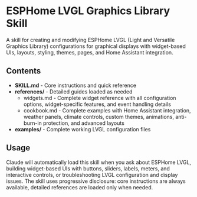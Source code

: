 # ESPHome LVGL Graphics Library Skill

A skill for creating and modifying ESPHome LVGL (Light and Versatile Graphics Library) configurations for graphical displays with widget-based UIs, layouts, styling, themes, pages, and Home Assistant integration.

## Contents

- **SKILL.md** - Core instructions and quick reference
- **references/** - Detailed guides loaded as needed
  - widgets.md - Complete widget reference with all configuration options, widget-specific features, and event handling details
  - cookbook.md - Complete examples with Home Assistant integration, weather panels, climate controls, custom themes, animations, anti-burn-in protection, and advanced layouts
- **examples/** - Complete working LVGL configuration files

## Usage

Claude will automatically load this skill when you ask about ESPHome LVGL, building widget-based UIs with buttons, sliders, labels, meters, and interactive controls, or troubleshooting LVGL configuration and display issues. The skill uses progressive disclosure: core instructions are always available, detailed references are loaded only when needed.
